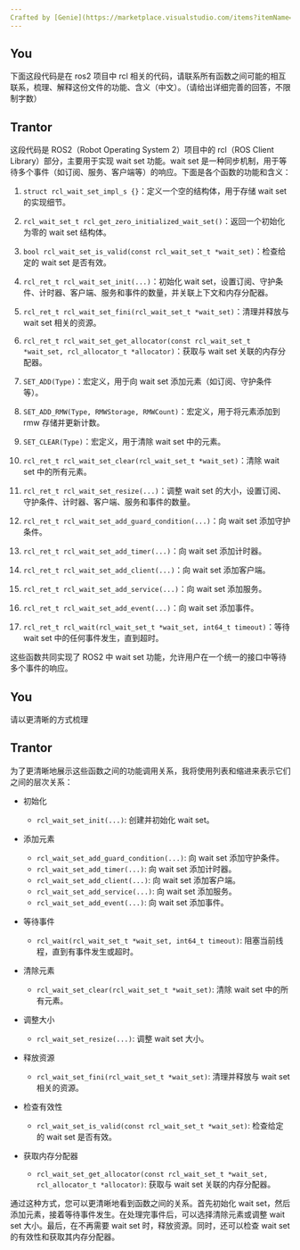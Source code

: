 ```yaml
---
Crafted by [Genie](https://marketplace.visualstudio.com/items?itemName=genieai.chatgpt-vscode)
---
```


## You

下面这段代码是在 ros2 项目中 rcl 相关的代码，请联系所有函数之间可能的相互联系，梳理、解释这份文件的功能、含义（中文）。（请给出详细完善的回答，不限制字数）

## Trantor

这段代码是 ROS2（Robot Operating System 2）项目中的 rcl（ROS Client Library）部分，主要用于实现 wait set 功能。wait set 是一种同步机制，用于等待多个事件（如订阅、服务、客户端等）的响应。下面是各个函数的功能和含义：

1. `struct rcl_wait_set_impl_s {}`：定义一个空的结构体，用于存储 wait set 的实现细节。

2. `rcl_wait_set_t rcl_get_zero_initialized_wait_set()`：返回一个初始化为零的 wait set 结构体。

3. `bool rcl_wait_set_is_valid(const rcl_wait_set_t *wait_set)`：检查给定的 wait set 是否有效。

4. `rcl_ret_t rcl_wait_set_init(...)`：初始化 wait set，设置订阅、守护条件、计时器、客户端、服务和事件的数量，并关联上下文和内存分配器。

5. `rcl_ret_t rcl_wait_set_fini(rcl_wait_set_t *wait_set)`：清理并释放与 wait set 相关的资源。

6. `rcl_ret_t rcl_wait_set_get_allocator(const rcl_wait_set_t *wait_set, rcl_allocator_t *allocator)`：获取与 wait set 关联的内存分配器。

7. `SET_ADD(Type)`：宏定义，用于向 wait set 添加元素（如订阅、守护条件等）。

8. `SET_ADD_RMW(Type, RMWStorage, RMWCount)`：宏定义，用于将元素添加到 rmw 存储并更新计数。

9. `SET_CLEAR(Type)`：宏定义，用于清除 wait set 中的元素。

10. `rcl_ret_t rcl_wait_set_clear(rcl_wait_set_t *wait_set)`：清除 wait set 中的所有元素。

11. `rcl_ret_t rcl_wait_set_resize(...)`：调整 wait set 的大小，设置订阅、守护条件、计时器、客户端、服务和事件的数量。

12. `rcl_ret_t rcl_wait_set_add_guard_condition(...)`：向 wait set 添加守护条件。

13. `rcl_ret_t rcl_wait_set_add_timer(...)`：向 wait set 添加计时器。

14. `rcl_ret_t rcl_wait_set_add_client(...)`：向 wait set 添加客户端。

15. `rcl_ret_t rcl_wait_set_add_service(...)`：向 wait set 添加服务。

16. `rcl_ret_t rcl_wait_set_add_event(...)`：向 wait set 添加事件。

17. `rcl_ret_t rcl_wait(rcl_wait_set_t *wait_set, int64_t timeout)`：等待 wait set 中的任何事件发生，直到超时。

这些函数共同实现了 ROS2 中 wait set 功能，允许用户在一个统一的接口中等待多个事件的响应。

## You

请以更清晰的方式梳理

## Trantor

为了更清晰地展示这些函数之间的功能调用关系，我将使用列表和缩进来表示它们之间的层次关系：

- 初始化

  - `rcl_wait_set_init(...)`: 创建并初始化 wait set。

- 添加元素

  - `rcl_wait_set_add_guard_condition(...)`: 向 wait set 添加守护条件。
  - `rcl_wait_set_add_timer(...)`: 向 wait set 添加计时器。
  - `rcl_wait_set_add_client(...)`: 向 wait set 添加客户端。
  - `rcl_wait_set_add_service(...)`: 向 wait set 添加服务。
  - `rcl_wait_set_add_event(...)`: 向 wait set 添加事件。

- 等待事件

  - `rcl_wait(rcl_wait_set_t *wait_set, int64_t timeout)`: 阻塞当前线程，直到有事件发生或超时。

- 清除元素

  - `rcl_wait_set_clear(rcl_wait_set_t *wait_set)`: 清除 wait set 中的所有元素。

- 调整大小

  - `rcl_wait_set_resize(...)`: 调整 wait set 大小。

- 释放资源

  - `rcl_wait_set_fini(rcl_wait_set_t *wait_set)`: 清理并释放与 wait set 相关的资源。

- 检查有效性

  - `rcl_wait_set_is_valid(const rcl_wait_set_t *wait_set)`: 检查给定的 wait set 是否有效。

- 获取内存分配器
  - `rcl_wait_set_get_allocator(const rcl_wait_set_t *wait_set, rcl_allocator_t *allocator)`: 获取与 wait set 关联的内存分配器。

通过这种方式，您可以更清晰地看到函数之间的关系。首先初始化 wait set，然后添加元素，接着等待事件发生。在处理完事件后，可以选择清除元素或调整 wait set 大小。最后，在不再需要 wait set 时，释放资源。同时，还可以检查 wait set 的有效性和获取其内存分配器。
